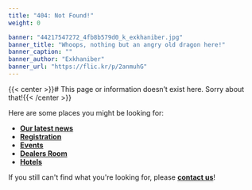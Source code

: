```yaml
---
title: "404: Not Found!"
weight: 0

banner: "44217547272_4fb8b579d0_k_exkhaniber.jpg"
banner_title: "Whoops, nothing but an angry old dragon here!"
banner_caption: ""
banner_author: "Exkhaniber"
banner_url: "https://flic.kr/p/2anmuhG"
---
```


{{< center >}}# This page or information doesn’t exist here. Sorry about that!{{< /center >}}

Here are some places you might be looking for:

- [**Our latest news**](/news)
- [**Registration**](/registration)
- [**Events**](/events-panels)
- [**Dealers Room**](/dealers)
- [**Hotels**](/hotel)

If you still can't find what you're looking for, please [**contact us**](/contact)!
